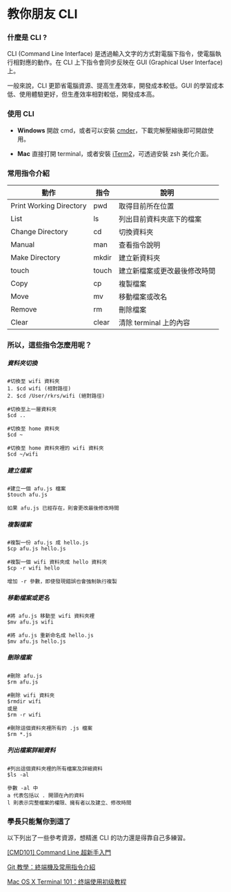 # 教你朋友 CLI

### 什麼是 CLI ?
CLI (Command Line Interface) 是透過輸入文字的方式對電腦下指令，使電腦執行相對應的動作。在 CLI 上下指令會同步反映在 GUI (Graphical User Interface) 上。

一般來說，CLI 更節省電腦資源、提高生產效率，開發成本較低。GUI 的學習成本低、使用體驗更好，但生產效率相對較低，開發成本高。

### 使用 CLI
* **Windows**
    開啟 cmd，或者可以安裝 [cmder](https://cmder.net/)，下載完解壓縮後即可開啟使用。
    
* **Mac**
    直接打開 terminal，或者安裝 [iTerm2](https://www.iterm2.com/)，可透過安裝 zsh 美化介面。
    
### 常用指令介紹

| 動作 | 指令 | 說明 |
| --- | --- | --- |
| Print Working Directory | pwd | 取得目前所在位置 |
| List | ls | 列出目前資料夾底下的檔案 |
| Change Directory | cd | 切換資料夾 |
| Manual | man | 查看指令說明 |
| Make Directory | mkdir | 建立新資料夾 |
| touch | touch | 建立新檔案或更改最後修改時間 |
| Copy | cp | 複製檔案 |
| Move | mv | 移動檔案或改名 |
| Remove | rm | 刪除檔案 |
| Clear | clear | 清除 terminal 上的內容 |

### 所以，這些指令怎麼用呢？

##### 資料夾切換
```
#切換至 wifi 資料夾
1. $cd wifi (相對路徑)
2. $cd /User/rkrs/wifi (絕對路徑)

#切換至上一層資料夾
$cd ..

#切換至 home 資料夾
$cd ~

#切換至 home 資料夾裡的 wifi 資料夾
$cd ~/wifi
```

##### 建立檔案
```
#建立一個 afu.js 檔案
$touch afu.js

如果 afu.js 已經存在，則會更改最後修改時間
```

##### 複製檔案
```
#複製一份 afu.js 成 hello.js
$cp afu.js hello.js

#複製一個 wifi 資料夾成 hello 資料夾
$cp -r wifi hello

增加 -r 參數，即使發現錯誤也會強制執行複製 
```

##### 移動檔案或更名
```
#將 afu.js 移動至 wifi 資料夾裡
$mv afu.js wifi

#將 afu.js 重新命名成 hello.js
$mv afu.js hello.js
```

##### 刪除檔案
```
#刪除 afu.js
$rm afu.js

#刪除 wifi 資料夾
$rmdir wifi
或是
$rm -r wifi

#刪除這個資料夾裡所有的 .js 檔案
$rm *.js
```

##### 列出檔案詳細資料
```
#列出這個資料夾裡的所有檔案及詳細資料
$ls -al

參數 -al 中
a 代表包括以 . 開頭在內的資料
l 則表示完整檔案的權限、擁有者以及建立、修改時間
```

### 學長只能幫你到這了
以下列出了一些參考資源，想精進 CLI 的功力還是得靠自己多練習。

[[CMD101] Command Line 超新手入門](https://www.lidemy.com/courses/enrolled/386965)

[Git 教學：終端機及常用指令介紹](https://gitbook.tw/chapters/command-line/command-line.html)

[Mac OS X Terminal 101：终端使用初级教程](https://www.renfei.org/blog/mac-os-x-terminal-101.html)

